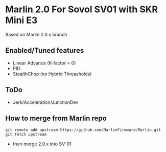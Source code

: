 ﻿# Marlin 2.0 For Sovol SV01 with SKR Mini E3

Based on Marlin 2.0.x branch

## Enabled/Tuned features
- Linear Advance (K-factor = 0)
- PID
- StealthChop (no Hybrid Threasholds)

## ToDo
- Jerk/Acceleration/JunctionDev

## How to merge from Marlin repo
`git remote add upstream https://github.com/MarlinFirmware/Marlin.git`
`git fetch upstream`
- then merge 2.0.x into SV-01
